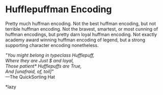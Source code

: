 Hufflepuffman Encoding
======================


Pretty much huffman encoding. Not the best huffman encoding, but not terrible huffman encoding. Not the bravest, smartest, or most cunning of huffman encodings, but pretty darn loyal huffman encoding. Not exactly academy award winning huffman encoding of legend, but a strong supporting character encoding nonetheless.

*"You might belong in typeclass Hufflepuff,  
Where they are Just $ and loyal,  
Those patient\* Hufflepuffs are True,  
And [unafraid, of, toil]"*  
—The QuickSorting Hat  

\*lazy
